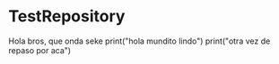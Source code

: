 # TestRepository
Hola bros, que onda seke
print("hola mundito lindo")
print("otra vez de repaso por aca")

